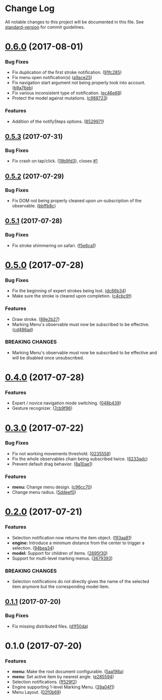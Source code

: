 # Change Log

All notable changes to this project will be documented in this file. See [standard-version](https://github.com/conventional-changelog/standard-version) for commit guidelines.

<a name="0.6.0"></a>
# [0.6.0](https://github.com/QuentinRoy/Marking-Menu/compare/v0.5.3...v0.6.0) (2017-08-01)


### Bug Fixes

* Fix duplication of the first stroke notification. ([91fc285](https://github.com/QuentinRoy/Marking-Menu/commit/91fc285))
* Fix menu open notification(s) ([a9ace25](https://github.com/QuentinRoy/Marking-Menu/commit/a9ace25))
* Fix navigation start argument not being properly took into account. ([b9a76eb](https://github.com/QuentinRoy/Marking-Menu/commit/b9a76eb))
* Fix various inconsistent type of notification. ([ec46e68](https://github.com/QuentinRoy/Marking-Menu/commit/ec46e68))
* Protect the model against mutations. ([c988723](https://github.com/QuentinRoy/Marking-Menu/commit/c988723))


### Features

* Addition of the notifySteps options. ([8529971](https://github.com/QuentinRoy/Marking-Menu/commit/8529971))



<a name="0.5.3"></a>
## [0.5.3](https://github.com/QuentinRoy/Marking-Menu/compare/v0.5.2...v0.5.3) (2017-07-31)


### Bug Fixes

* Fix crash on tap/click. ([19b9fd3](https://github.com/QuentinRoy/Marking-Menu/commit/19b9fd3)), closes [#1](https://github.com/QuentinRoy/Marking-Menu/issues/1)



<a name="0.5.2"></a>
## [0.5.2](https://github.com/QuentinRoy/Marking-Menu/compare/v0.5.1...v0.5.2) (2017-07-29)


### Bug Fixes

* Fix DOM not being properly cleaned upon un-subscription of the observable. ([bbffb8c](https://github.com/QuentinRoy/Marking-Menu/commit/bbffb8c))



<a name="0.5.1"></a>
## [0.5.1](https://github.com/QuentinRoy/Marking-Menu/compare/v0.5.0...v0.5.1) (2017-07-28)


### Bug Fixes

* Fix stroke shimmering on safari. ([f5e6ca1](https://github.com/QuentinRoy/Marking-Menu/commit/f5e6ca1))



<a name="0.5.0"></a>
# [0.5.0](https://github.com/QuentinRoy/Marking-Menu/compare/v0.4.0...v0.5.0) (2017-07-28)


### Bug Fixes

* Fix the beginning of expert strokes being lost. ([dc86b34](https://github.com/QuentinRoy/Marking-Menu/commit/dc86b34))
* Make sure the stroke is cleared upon completion. ([c4cbc9f](https://github.com/QuentinRoy/Marking-Menu/commit/c4cbc9f))


### Features

* Draw stroke. ([89e2b27](https://github.com/QuentinRoy/Marking-Menu/commit/89e2b27))
* Marking Menu's observable must now be subscribed to be effective. ([cd486ad](https://github.com/QuentinRoy/Marking-Menu/commit/cd486ad))


### BREAKING CHANGES

* Marking Menu's observable must now be subscribed to be effective and will be disabled once unsubscribed.



<a name="0.4.0"></a>
# [0.4.0](https://github.com/QuentinRoy/Marking-Menu/compare/v0.3.0...v0.4.0) (2017-07-28)


### Features

* Expert / novice navigation mode switching. ([048b439](https://github.com/QuentinRoy/Marking-Menu/commit/048b439))
* Gesture recognizer. ([7cb9f96](https://github.com/QuentinRoy/Marking-Menu/commit/7cb9f96))



<a name="0.3.0"></a>
# [0.3.0](https://github.com/QuentinRoy/Marking-Menu/compare/v0.2.0...v0.3.0) (2017-07-22)


### Bug Fixes

* Fix not working movements threshold. ([0235558](https://github.com/QuentinRoy/Marking-Menu/commit/0235558))
* Fix the whole observables chain being subscribed twice. ([6233adc](https://github.com/QuentinRoy/Marking-Menu/commit/6233adc))
* Prevent default drag behavior. ([8a10ae1](https://github.com/QuentinRoy/Marking-Menu/commit/8a10ae1))


### Features

* **menu:** Change menu design. ([c96cc70](https://github.com/QuentinRoy/Marking-Menu/commit/c96cc70))
* Change menu radius. ([5ddeef0](https://github.com/QuentinRoy/Marking-Menu/commit/5ddeef0))



<a name="0.2.0"></a>
# [0.2.0](https://github.com/QuentinRoy/Marking-Menu/compare/v0.1.1...v0.2.0) (2017-07-21)


### Features

* Selection notification now returns the item object. ([f93aa91](https://github.com/QuentinRoy/Marking-Menu/commit/f93aa91))
* **engine:** Introduce a minimum distance from the center to trigger a selection. ([94bea34](https://github.com/QuentinRoy/Marking-Menu/commit/94bea34))
* **model:** Support for children of items. ([2895f30](https://github.com/QuentinRoy/Marking-Menu/commit/2895f30))
* Support for multi-level marking menus. ([3679393](https://github.com/QuentinRoy/Marking-Menu/commit/3679393))


### BREAKING CHANGES

* Selection notifications do not directly gives the name of the selected item anymore but the corresponding model item.



<a name="0.1.1"></a>
## [0.1.1](https://github.com/QuentinRoy/Marking-Menu/compare/v0.1.0...v0.1.1) (2017-07-20)


### Bug Fixes

* Fix missing distributed files. ([d1f50da](https://github.com/QuentinRoy/Marking-Menu/commit/d1f50da))



<a name="0.1.0"></a>
# 0.1.0 (2017-07-20)


### Features

* **menu:** Make the root document configurable. ([5aa198a](https://github.com/QuentinRoy/Marking-Menu/commit/5aa198a))
* **menu:** Set active item by nearest angle. ([e285594](https://github.com/QuentinRoy/Marking-Menu/commit/e285594))
*  Selection notifications. ([ff529f2](https://github.com/QuentinRoy/Marking-Menu/commit/ff529f2))
* Engine supporting 1-level Marking Menu. ([39a04f1](https://github.com/QuentinRoy/Marking-Menu/commit/39a04f1))
* Menu Layout. ([02f0b69](https://github.com/QuentinRoy/Marking-Menu/commit/02f0b69))
